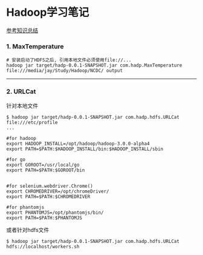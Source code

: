 # Hadoop学习笔记
[参考知识总结](https://24jay.github.io/2017/10/24/IntroductionToHadoop/#more)

### 1. MaxTemperature
```shell
# 安装启动了HDFS之后, 引用本地文件必须使用file://...
hadoop jar target/hadp-0.0.1-SNAPSHOT.jar com.hadp.MaxTemperature file:///media/jay/Study/Hadoop/NCDC/ output
```
----


### 2. URLCat
针对本地文件
```shell
$ hadoop jar target/hadp-0.0.1-SNAPSHOT.jar com.hadp.hdfs.URLCat file:///etc/profile
...

#for hadoop
export HADOOP_INSTALL=/opt/hadoop/hadoop-3.0.0-alpha4
export PATH=$PATH:$HADOOP_INSTALL/bin:$HADOOP_INSTALL/sbin

#for go
export GOROOT=/usr/local/go
export PATH=$PATH:$GOROOT/bin


#for selenium.webdriver.Chrome()
export CHROMEDRIVER=/opt/chromeDriver/
export PATH=$PATH:$CHROMEDRIVER

#for phantomjs
export PHANTOMJS=/opt/phantomjs/bin/
export PATH=$PATH:$PHANTOMJS

```
或者针对hdfs文件
```shell
$ hadoop jar target/hadp-0.0.1-SNAPSHOT.jar com.hadp.hdfs.URLCat hdfs://localhost/workers.sh
```


